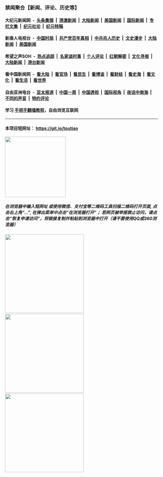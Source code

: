 ### 禁闻聚合【新闻、评论、历史等】

#### 大纪元新闻网 &nbsp;-&nbsp; [头条集锦](indexes/E头条集锦.md?t=02120944) &nbsp;|&nbsp; [港澳新闻](indexes/E港澳新闻.md?t=02120944)  &nbsp;|&nbsp; [大陆新闻](indexes/E大陆新闻.md?t=02120944) &nbsp;|&nbsp; [美国新闻](indexes/E美国新闻.md?t=02120944) &nbsp;|&nbsp; [国际新闻](indexes/E国际新闻.md?t=02120944) &nbsp;|&nbsp; [专栏文集](indexes/E专栏文集.md?t=02120944) &nbsp;|&nbsp; [纪元社论](indexes/E纪元社论.md?t=02120944) &nbsp;|&nbsp; [纪元特稿](indexes/E纪元特稿.md?t=02120944) 

#### 新唐人电视台 &nbsp;-&nbsp; [中国时局](indexes/N中国时局.md?t=02120944) &nbsp;|&nbsp; [共产党百年真相](indexes/N共产党百年真相.md?t=02120944) &nbsp;|&nbsp; [中共杀人历史](indexes/N中共杀人历史.md?t=02120944) &nbsp;|&nbsp; [文史漫步](indexes/N文史漫步.md?t=02120944) &nbsp;|&nbsp; [大陆新闻](indexes/N大陆新闻.md?t=02120944) &nbsp;|&nbsp; [美国新闻](indexes/N美国新闻.md?t=02120944)

#### 希望之声SOH &nbsp;-&nbsp; [热点追踪](indexes/H热点追踪.md?t=02120944) &nbsp;|&nbsp; [名家谈时事](indexes/H名家谈时事.md?t=02120944) &nbsp;|&nbsp; [个人评论](indexes/H个人评论.md?t=02120944)  &nbsp;|&nbsp; [红朝解密](indexes/H红朝解密.md?t=02120944) &nbsp;|&nbsp; [文化寻根](indexes/H文化寻根.md?t=02120944) &nbsp;|&nbsp; [大陆新闻](indexes/H大陆新闻.md?t=02120944) &nbsp;|&nbsp; [港台新闻](indexes/H港台新闻.md?t=02120944)

#### 看中国新闻网 &nbsp;-&nbsp; [看大陆](indexes/S看大陆.md?t=02120944) &nbsp;|&nbsp; [看官场](indexes/S看官场.md?t=02120944) &nbsp;|&nbsp; [看民生](indexes/S看民生.md?t=02120944)  &nbsp;|&nbsp; [看博谈](indexes/S看博谈.md?t=02120944) &nbsp;|&nbsp; [看财经](indexes/S看财经.md?t=02120944) &nbsp;|&nbsp; [看史海](indexes/S看史海.md?t=02120944) &nbsp;|&nbsp; [看文化](indexes/S看文化.md?t=02120944) &nbsp;|&nbsp; [看生活](indexes/S看生活.md?t=02120944) &nbsp;|&nbsp; [看世界](indexes/S看世界.md?t=02120944)

#### 自由亚洲电台 &nbsp;-&nbsp; [亚太报道](indexes/R亚太报道.md?t=02120944) &nbsp;|&nbsp; [中国一周](indexes/R中国一周.md?t=02120944) &nbsp;|&nbsp; [中国透视](indexes/R中国透视.md?t=02120944)  &nbsp;|&nbsp; [国际视角](indexes/R国际视角.md?t=02120944) &nbsp;|&nbsp; [夜话中南海](indexes/R夜话中南海.md?t=02120944) &nbsp;|&nbsp; [不同的声音](indexes/R不同的声音.md?t=02120944) &nbsp;|&nbsp; [特约评论](indexes/R特约评论.md?t=02120944)

#### 学习 [手把手翻墙教程](https://github.com/gfw-breaker/guides/wiki)，自由浏览互联网

----

#### 本项目短网址： https://git.io/toutiao
<img src="https://raw.githubusercontent.com/gfw-breaker/banned-news/master/scripts/img/qr.png" width="200px"/>  

##### 在浏览器中输入短网址 或使用微信、支付宝等二维码工具扫描二维码打开页面, 点击右上角"...", 在弹出菜单中点击“在浏览器打开”； 若网页被举报禁止访问，请点击“恢复申请访问”，将链接复制并粘贴到浏览器中打开（请不要使用QQ或360浏览器）

<img src="https://raw.githubusercontent.com/gfw-breaker/banned-news/master/scripts/img/1.png" width="260px"/> &nbsp; <img src="https://raw.githubusercontent.com/gfw-breaker/banned-news/master/scripts/img/2.png" width="260px"/> &nbsp; <img src="https://raw.githubusercontent.com/gfw-breaker/banned-news/master/scripts/img/3.png" width="260px"/>
